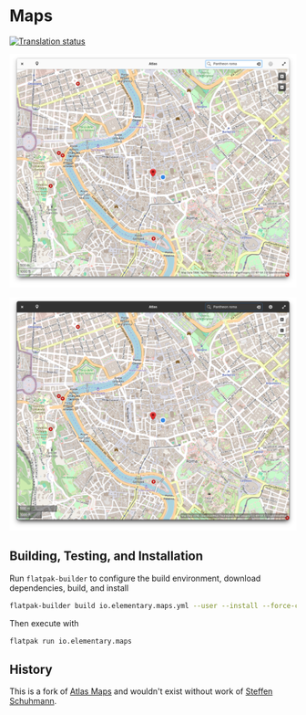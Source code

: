 # Maps

[![Translation status](https://l10n.elementaryos.org/widget/maps/maps/svg-badge.svg)](https://l10n.elementaryos.org/engage/maps/)

![Screenshot in the light mode](data/screenshots/screenshot-light.png#gh-light-mode-only)

![Screenshot in the dark mode](data/screenshots/screenshot-dark.png#gh-dark-mode-only)

## Building, Testing, and Installation
Run `flatpak-builder` to configure the build environment, download dependencies, build, and install

```bash
flatpak-builder build io.elementary.maps.yml --user --install --force-clean --install-deps-from=appcenter
```

Then execute with

```bash
flatpak run io.elementary.maps
```

## History
This is a fork of [Atlas Maps](https://launchpad.net/atlas-maps) and wouldn't exist without work of [Steffen Schuhmann](https://launchpad.net/~sschuhmann).
